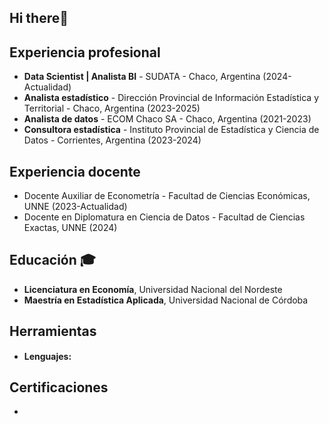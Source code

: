 ## Hi there👋



## **Experiencia profesional**

* **Data Scientist | Analista BI** - SUDATA - Chaco, Argentina (2024-Actualidad)
* **Analista estadístico** - Dirección Provincial de Información Estadística y Territorial - Chaco, Argentina (2023-2025)
* **Analista de datos** - ECOM Chaco SA - Chaco, Argentina (2021-2023)
* **Consultora estadística** - Instituto Provincial de Estadística y Ciencia de Datos - Corrientes, Argentina (2023-2024)

## **Experiencia docente**

* Docente Auxiliar de Econometría - Facultad de Ciencias Económicas, UNNE (2023-Actualidad)
* Docente en Diplomatura en Ciencia de Datos - Facultad de Ciencias Exactas, UNNE (2024)

## **Educación** :mortar_board:

* **Licenciatura en Economía**, Universidad Nacional del Nordeste
* **Maestría en Estadística Aplicada**, Universidad Nacional de Córdoba

## **Herramientas**

* **Lenguajes:** <code><img width="15" height="15" src="https://www.vectorlogo.zone/logos/r-project/r-project-icon.svg"></code> <code><img width="15" height="15" src="https://www.vectorlogo.zone/logos/python/python-icon.svg"></code>

## **Certificaciones**

* 

<!--
**celinecabas/celinecabas** is a ✨ _special_ ✨ repository because its `README.md` (this file) appears on your GitHub profile.

Here are some ideas to get you started:

- 🔭 I’m currently working on ...
- 🌱 I’m currently learning ...
- 👯 I’m looking to collaborate on ...
- 🤔 I’m looking for help with ...
- 💬 Ask me about ...
- 📫 How to reach me: ...
- 😄 Pronouns: ...
- ⚡ Fun fact: ...
-->

